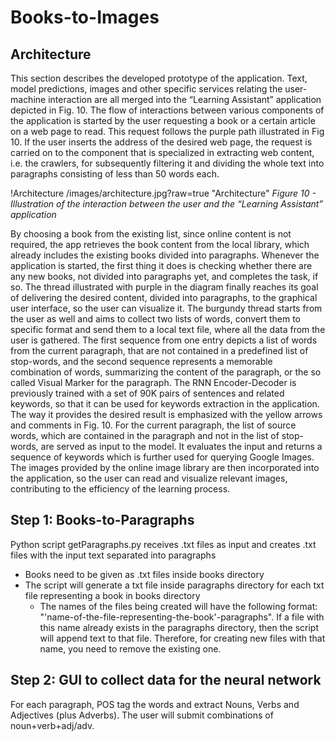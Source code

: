 # Books-to-Images
## Architecture
This section describes the developed prototype of the application. Text, model predictions, images and other specific services relating the user-machine interaction are all merged into the “Learning Assistant” application depicted in Fig. 10. The flow of interactions between various components of the application is started by the user requesting a book or a certain article on a web page to read. This request follows the purple path illustrated in Fig 10. If the user inserts the address of the desired web page, the request is carried on to the component that is specialized in extracting web content, i.e. the crawlers, for subsequently filtering it and dividing the whole text into paragraphs consisting of less than 50 words each. 
 
!Architecture /images/architecture.jpg?raw=true "Architecture"
*Figure 10 - Illustration of the interaction between the user and the “Learning Assistant” application*

By choosing a book from the existing list, since online content is not required, the app retrieves the book content from the local library, which already includes the existing books divided into paragraphs. Whenever the application is started, the first thing it does is checking whether there are any new books, not divided into paragraphs yet, and completes the task, if so. The thread illustrated with purple in the diagram finally reaches its goal of delivering the desired content, divided into paragraphs, to the graphical user interface, so the user can visualize it.
The burgundy thread starts from the user as well and aims to collect two lists of words, convert them to specific format and send them to a local text file, where all the data from the user is gathered. The first sequence from one entry depicts a list of words from the current paragraph, that are not contained in a predefined list of stop-words, and the second sequence represents a memorable combination of words, summarizing the content of the paragraph, or the so called Visual Marker for the paragraph.
The RNN Encoder-Decoder is previously trained with a set of 90K pairs of sentences and related keywords, so that it can be used for keywords extraction in the application. The way it provides the desired result is emphasized with the yellow arrows and comments in Fig. 10. For the current paragraph, the list of source words, which are contained in the paragraph and not in the list of stop-words, are served as input to the model. It evaluates the input and returns a sequence of keywords which is further used for querying Google Images. The images provided by the online image library are then incorporated into the application, so the user can read and visualize relevant images, contributing to the efficiency of the learning process.


## Step 1: Books-to-Paragraphs
Python script getParagraphs.py receives .txt files as input and creates .txt files with the input text separated into paragraphs

* Books need to be given as .txt files inside books directory
* The script will generate a txt file inside paragraphs directory for each txt file representing a book in books directory
	* The names of the files being created will have the following format: "'name-of-the-file-representing-the-book'-paragraphs". If a file with this name already exists in the paragraphs directory, then the script will append text to that file. Therefore, for creating new files with that name, you need to remove the existing one.

## Step 2: GUI to collect data for the neural network
For each paragraph, POS tag the words and extract Nouns, Verbs and Adjectives (plus Adverbs).
The user will submit combinations of noun+verb+adj/adv.


